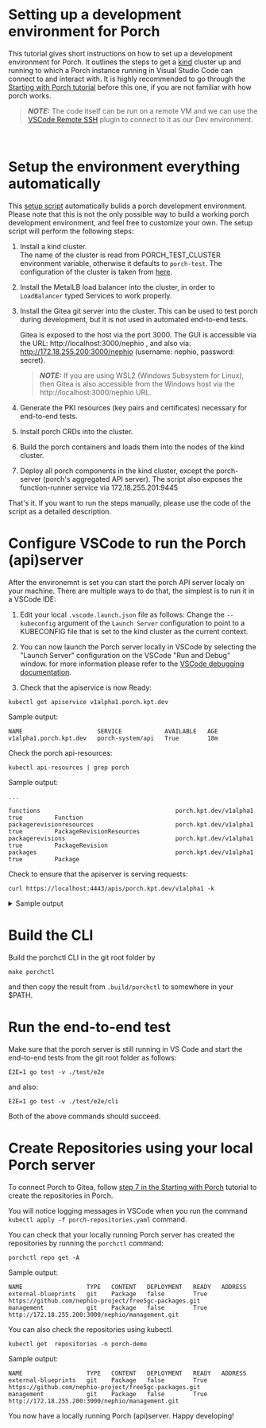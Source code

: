 # Setting up a development environment for Porch

This tutorial gives short instructions on how to set up a development environment for Porch. It outlines the steps to get 
a [kind](https://kind.sigs.k8s.io/) cluster up and running to which a Porch instance running in Visual Studio Code can connect to and interact with.
It is highly recommended to go through the [Starting with Porch tutorial](https://github.com/nephio-project/porch/tree/main/docs/tutorials/starting-with-porch) before this one, if you are not familiar with how porch works.

> **_NOTE:_**  The code itself can be run on a remote VM and we can use the [VSCode Remote SSH](https://marketplace.visualstudio.com/items?itemName=ms-vscode-remote.remote-ssh) plugin to connect to it as our Dev environment.

<br>

# Setup the environment everything automatically

This [setup script](bin/setup.sh) automatically bulids a porch development environment. 
Please note that this is not the only possible way to build a working porch development environment, and feel free to customize your own.
The setup script will perform the following steps:
1. Install a kind cluster.   
   The name of the cluster is read from PORCH_TEST_CLUSTER environment variable, otherwise it defaults to `porch-test`.
   The configuration of the cluster is taken from [here](kind_porch_test_cluster.yaml).

1. Install the MetalLB load balancer into the cluster, in order to `LoadBalancer` typed Services to work properly.

1. Install the Gitea git server into the cluster. This can be used to test porch during development, but it is not used in automated end-to-end tests.

   Gitea is exposed to the host via the port 3000. The GUI is accessible via the URL: http://localhost:3000/nephio , and also via: http://172.18.255.200:3000/nephio (username: nephio, password: secret).

   > **_NOTE:_** If you are using WSL2 (Windows Subsystem for Linux), then Gitea is also accessible from the Windows host via the http://localhost:3000/nephio URL.

1. Generate the PKI resources (key pairs and certificates) necessary for end-to-end tests.

1. Install porch CRDs into the cluster.

1. Build the porch containers and loads them into the nodes of the kind cluster.

1. Deploy all porch components in the kind cluster, except the porch-server (porch's aggregated API server). 
   The script also exposes the function-runner service via 172.18.255.201:9445

That's it. If you want to run the steps manually, please use the code of the script as a detailed description.


# Configure VSCode to run the Porch (api)server

After the environemnt is set you can start the porch API server localy on your machine. There are multiple ways to do that, the simplest is to run it in a VSCode IDE:

1. Edit your local `.vscode.launch.json` file as follows: Change the `--kubeconfig` argument of the `Launch Server` configuration to point to a KUBECONFIG file that is set to the kind cluster as the current context.

1. You can now launch the Porch server locally in VSCode by selecting the "Launch Server" configuration on the VSCode "Run and Debug" window. for
more information please refer to the [VSCode debugging documentation](https://code.visualstudio.com/docs/editor/debugging).

1. Check that the apiservice is now Ready:
```
kubectl get apiservice v1alpha1.porch.kpt.dev
```
Sample output:
```
NAME                     SERVICE            AVAILABLE   AGE
v1alpha1.porch.kpt.dev   porch-system/api   True        18m
```
Check the porch api-resources:
```
kubectl api-resources | grep porch
```
Sample output:
```
...

functions                                      porch.kpt.dev/v1alpha1            true         Function
packagerevisionresources                       porch.kpt.dev/v1alpha1            true         PackageRevisionResources
packagerevisions                               porch.kpt.dev/v1alpha1            true         PackageRevision
packages                                       porch.kpt.dev/v1alpha1            true         Package

```

Check to ensure that the apiserver is serving requests:
```
curl https://localhost:4443/apis/porch.kpt.dev/v1alpha1 -k
```

<details closed>
<summary>Sample output</summary>

```json
{
  "kind": "APIResourceList",
  "apiVersion": "v1",
  "groupVersion": "porch.kpt.dev/v1alpha1",
  "resources": [
    {
      "name": "functions",
      "singularName": "",
      "namespaced": true,
      "kind": "Function",
      "verbs": [
        "get",
        "list"
      ]
    },
    {
      "name": "packagerevisionresources",
      "singularName": "",
      "namespaced": true,
      "kind": "PackageRevisionResources",
      "verbs": [
        "get",
        "list",
        "patch",
        "update"
      ]
    },
    {
      "name": "packagerevisions",
      "singularName": "",
      "namespaced": true,
      "kind": "PackageRevision",
      "verbs": [
        "create",
        "delete",
        "get",
        "list",
        "patch",
        "update",
        "watch"
      ]
    },
    {
      "name": "packagerevisions/approval",
      "singularName": "",
      "namespaced": true,
      "kind": "PackageRevision",
      "verbs": [
        "get",
        "patch",
        "update"
      ]
    },
    {
      "name": "packages",
      "singularName": "",
      "namespaced": true,
      "kind": "Package",
      "verbs": [
        "create",
        "delete",
        "get",
        "list",
        "patch",
        "update"
      ]
    }
  ]
}
```
</details>

# Build the CLI

Build the porchctl CLI in the git root folder by

```
make porchctl
```

and then copy the result from `.build/porchctl` to somewhere in your $PATH.


# Run the end-to-end test
Make sure that the porch server is still running in VS Code and start the end-to-end tests from the git root folder as follows:
```
E2E=1 go test -v ./test/e2e
```

and also:
```
E2E=1 go test -v ./test/e2e/cli
```

Both of the above commands should succeed.


# Create Repositories using your local Porch server

To connect Porch to Gitea, follow [step 7 in the Starting with Porch](https://github.com/nephio-project/porch/tree/main/docs/tutorials/starting-with-porch#Connect-the-Gitea-repositories-to-Porch) tutorial to create the repositories in Porch.

You will notice logging messages in VSCode when you run the command `kubectl apply -f porch-repositories.yaml` command.

You can check that your locally running Porch server has created the repositories by running the `porchctl` command:

```
porchctl repo get -A
```
Sample output:
```
NAME                  TYPE   CONTENT   DEPLOYMENT   READY   ADDRESS
external-blueprints   git    Package   false        True    https://github.com/nephio-project/free5gc-packages.git
management            git    Package   false        True    http://172.18.255.200:3000/nephio/management.git
```

You can also check the repositories using kubectl.

```
kubectl get  repositories -n porch-demo
```

Sample output:
```
NAME                  TYPE   CONTENT   DEPLOYMENT   READY   ADDRESS
external-blueprints   git    Package   false        True    https://github.com/nephio-project/free5gc-packages.git
management            git    Package   false        True    http://172.18.255.200:3000/nephio/management.git
```

You now have a locally running Porch (api)server. Happy developing!